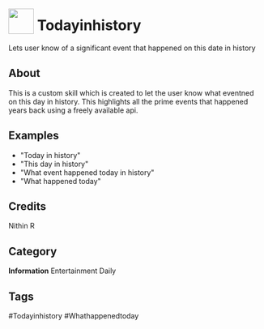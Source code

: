 # <img src="https://raw.githack.com/FortAwesome/Font-Awesome/master/svgs/solid/history.svg" card_color="#22A7F0" width="50" height="50" style="vertical-align:bottom"/> Todayinhistory
Lets user know of a significant event that happened on this date in history

## About
This is a custom skill which is created to let the user know what eventned on this day in history. This highlights all the prime events that happened years back using a freely available api.

## Examples
* "Today in history"
* "This day in history"
* "What event happened today in history"
* "What happened today"

## Credits
Nithin R

## Category
**Information**
Entertainment
Daily

## Tags
#Todayinhistory
#Whathappenedtoday

